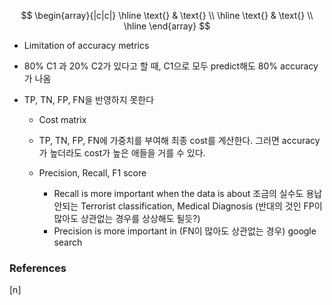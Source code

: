 $$
\begin{array}{|c|c|}
\hline
\text{} & \text{} \\
\hline
\text{} & \text{} \\
\hline
\end{array}
$$

* Limitation of accuracy metrics
- 80% C1 과 20% C2가 있다고 할 때, C1으로 모두 predict해도 80% accuracy가 나옴
- TP, TN, FP, FN을 반영하지 못한다

    - Cost matrix
    - TP, TN, FP, FN에 가중치를 부여해 최종 cost를 계산한다. 그러면 accuracy가 높더라도 cost가 높은 애들을 거를 수 있다.

    - Precision, Recall, F1 score
        - Recall is more important when the data is about 조금의 실수도 용납 안되는 Terrorist classification, Medical Diagnosis (반대의 것인 FP이 많아도 상관없는 경우를 상상해도 될듯?)
        - Precision is more important in (FN이 많아도 상관없는 경우) google search

### References

$\tag*{}\label{n} \text{[n] }$
